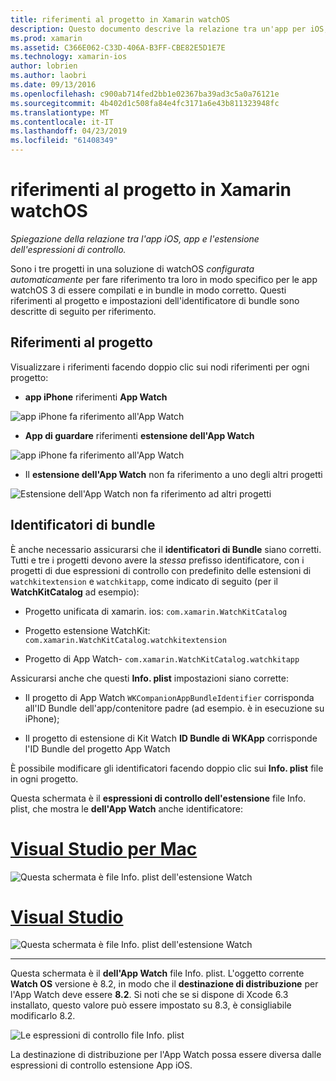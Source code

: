 ```yaml
---
title: riferimenti al progetto in Xamarin watchOS
description: Questo documento descrive la relazione tra un'app per iOS, un'app e un'estensione dell'app watch. Illustra i riferimenti al progetto e bundle di identificatori.
ms.prod: xamarin
ms.assetid: C366E062-C33D-406A-B3FF-CBE82E5D1E7E
ms.technology: xamarin-ios
author: lobrien
ms.author: laobri
ms.date: 09/13/2016
ms.openlocfilehash: c900ab714fed2bb1e02367ba39ad3c5a0a76121e
ms.sourcegitcommit: 4b402d1c508fa84e4fc3171a6e43b811323948fc
ms.translationtype: MT
ms.contentlocale: it-IT
ms.lasthandoff: 04/23/2019
ms.locfileid: "61408349"
---
```

# <a name="watchos-project-references-in-xamarin"></a>riferimenti al progetto in Xamarin watchOS

_Spiegazione della relazione tra l'app iOS, app e l'estensione dell'espressioni di controllo._

Sono i tre progetti in una soluzione di watchOS *configurata automaticamente* per fare riferimento tra loro in modo specifico per le app watchOS 3 di essere compilati e in bundle in modo corretto. Questi riferimenti al progetto e impostazioni dell'identificatore di bundle sono descritte di seguito per riferimento.

## <a name="project-references"></a>Riferimenti al progetto

Visualizzare i riferimenti facendo doppio clic sui nodi riferimenti per ogni progetto:

- **app iPhone** riferimenti **App Watch**

![](project-references-images/catalog-reference1.png "app iPhone fa riferimento all'App Watch")

- **App di guardare** riferimenti **estensione dell'App Watch**

![](project-references-images/catalog-reference2.png "app iPhone fa riferimento all'App Watch")


 - Il **estensione dell'App Watch** non fa riferimento a uno degli altri progetti

![](project-references-images/catalog-reference3.png "Estensione dell'App Watch non fa riferimento ad altri progetti")



## <a name="bundle-identifiers"></a>Identificatori di bundle

È anche necessario assicurarsi che il **identificatori di Bundle** siano corretti.
Tutti e tre i progetti devono avere la *stessa* prefisso identificatore, con i progetti di due espressioni di controllo con predefinito delle estensioni di `watchkitextension` e `watchkitapp`, come indicato di seguito (per il **WatchKitCatalog** ad esempio):

 - Progetto unificata di xamarin. ios: `com.xamarin.WatchKitCatalog`

 - Progetto estensione WatchKit: `com.xamarin.WatchKitCatalog.watchkitextension`

 - Progetto di App Watch- `com.xamarin.WatchKitCatalog.watchkitapp`

Assicurarsi anche che questi **Info. plist** impostazioni siano corrette:

 - Il progetto di App Watch `WKCompanionAppBundleIdentifier` corrisponda all'ID Bundle dell'app/contenitore padre (ad esempio. è in esecuzione su iPhone);

 - Il progetto di estensione di Kit Watch **ID Bundle di WKApp** corrisponde l'ID Bundle del progetto App Watch

È possibile modificare gli identificatori facendo doppio clic sui **Info. plist** file in ogni progetto.

Questa schermata è il **espressioni di controllo dell'estensione** file Info. plist, che mostra le **dell'App Watch** anche identificatore:

# <a name="visual-studio-for-mactabmacos"></a>[Visual Studio per Mac](#tab/macos)
    
![](project-references-images/infoplist-extension.png "Questa schermata è file Info. plist dell'estensione Watch")

# <a name="visual-studiotabwindows"></a>[Visual Studio](#tab/windows)
    
![](project-references-images/infoplist-extension-vs.png "Questa schermata è file Info. plist dell'estensione Watch")

-----

Questa schermata è il **dell'App Watch** file Info. plist.
L'oggetto corrente **Watch OS** versione è 8.2, in modo che il **destinazione di distribuzione** per l'App Watch deve essere **8.2**. Si noti che se si dispone di Xcode 6.3 installato, questo valore può essere impostato su 8.3, è consigliabile modificarlo 8.2.

![](project-references-images/infoplist-watchapp.png "Le espressioni di controllo file Info. plist")

La destinazione di distribuzione per l'App Watch possa essere diversa dalle espressioni di controllo estensione App iOS.

